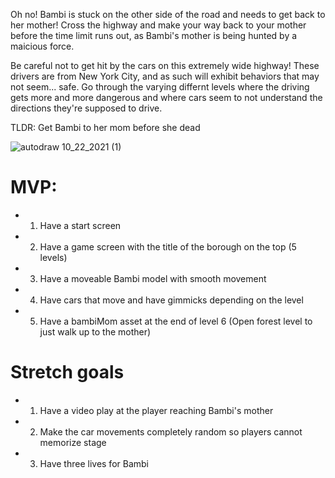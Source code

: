 Oh no! Bambi is stuck on the other side of the road and needs to get back to her mother! Cross the highway and make your way back to your mother before the time limit runs out, as Bambi's mother is being hunted by a maicious force. 

Be careful not to get hit by the cars on this extremely wide highway! These drivers are from New York City, and as such will exhibit behaviors that may not seem... safe. 
Go through the varying differnt levels where the driving gets more and more dangerous and where cars seem to not understand the directions they're supposed to drive. 

TLDR: Get Bambi to her mom before she dead


![autodraw 10_22_2021 (1)](https://user-images.githubusercontent.com/91720534/138503987-4ba7a633-0b18-414b-8d58-b04d963d1201.png)



# MVP: 
* 1. Have a start screen 
* 2. Have a game screen with the title of the borough on the top (5 levels)
* 3. Have a moveable Bambi model with smooth movement
* 4. Have cars that move and have gimmicks depending on the level
* 5. Have a bambiMom asset at the end of level 6 (Open forest level to just walk up to the mother)


# Stretch goals
* 1. Have a video play at the player reaching Bambi's mother
* 2. Make the car movements completely random so players cannot memorize stage
* 3. Have three lives for Bambi
